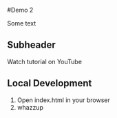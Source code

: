 #Demo 2

Some text

## Subheader

Watch tutorial on YouTube

## Local Development

1. Open index.html in your browser
2. whazzup